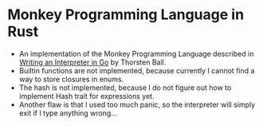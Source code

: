 # Monkey Programming Language in Rust

- An implementation of the Monkey Programming Language described in [Writing an Interpreter in Go](https://interpreterbook.com/) by Thorsten Ball.
- Builtin functions are not implemented, because currently I cannot find a way to store closures in enums.
- The hash is not implemented, because I do not figure out how to implement Hash trait for expressions yet.
- Another flaw is that I used too much panic, so the interpreter will simply exit if I type anything wrong...